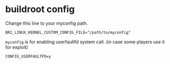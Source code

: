# buildroot config
Change this line to your myconfig path.
```
BR2_LINUX_KERNEL_CUSTOM_CONFIG_FILE="/path/to/myconfig"
```
`myconfig` is for enabling userfaultfd system call. (in case some players use it for exploit)
```
CONFIG_USERFAULTFD=y
```
